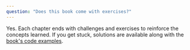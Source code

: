 ```yaml
---
question: "Does this book come with exercises?"
---
```


Yes. Each chapter ends with challenges and exercises to reinforce the concepts learned. If you get stuck, solutions are available along with the [book's code examples](https://github.com/rust-lambda/code-samples).